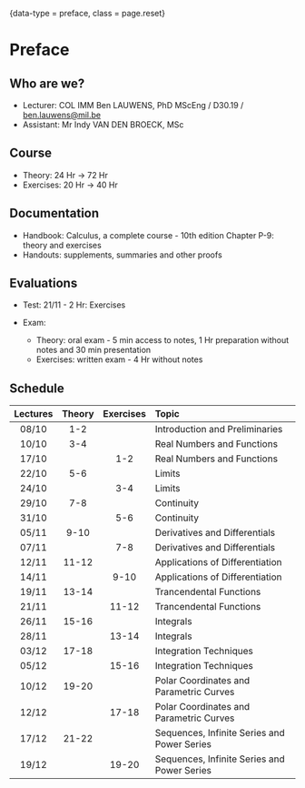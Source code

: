 {data-type = preface, class = page.reset}
# Preface

## Who are we?

* Lecturer: COL IMM Ben LAUWENS, PhD MScEng / D30.19 / [ben.lauwens@mil.be](mailto:ben.lauwens@mil.be)
* Assistant: Mr Indy VAN DEN BROECK, MSc

## Course

* Theory: 24 Hr → 72 Hr
* Exercises: 20 Hr 	→ 40 Hr

## Documentation

* Handbook: Calculus, a complete course - 10th edition
  Chapter P-9: theory and exercises
* Handouts: supplements, summaries and other proofs

## Evaluations

* Test: 21/11 - 2 Hr: Exercises

* Exam:
  
  * Theory: oral exam - 5 min access to notes, 1 Hr preparation without notes and 30 min presentation
  * Exercises: written exam - 4 Hr without notes

## Schedule

|Lectures|Theory|Exercises|Topic|
|:-------:|:-----:|:--------:|:-|
|08/10|1-2||Introduction and Preliminaries|
|10/10|3-4||Real Numbers and Functions|
|17/10||1-2|Real Numbers and Functions|
|22/10|5-6||Limits|
|24/10||3-4|Limits|
|29/10|7-8||Continuity|
|31/10||5-6|Continuity|
|05/11|9-10||Derivatives and Differentials|
|07/11||7-8|Derivatives and Differentials|
|12/11|11-12||Applications of Differentiation|
|14/11||9-10|Applications of Differentiation|
|19/11|13-14||Trancendental Functions|
|21/11||11-12|Trancendental Functions|
|26/11|15-16||Integrals|
|28/11||13-14|Integrals|
|03/12|17-18||Integration Techniques|
|05/12||15-16|Integration Techniques|
|10/12|19-20||Polar Coordinates and Parametric Curves|
|12/12||17-18|Polar Coordinates and Parametric Curves|
|17/12|21-22||Sequences, Infinite Series and Power Series|
|19/12||19-20|Sequences, Infinite Series and Power Series|